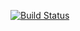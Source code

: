 [![Build Status](http://10.0.0.6:8081/buildStatus/icon?job=First-Pipline)](http://10.0.0.6:8080/job/First-Pipline/)
